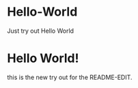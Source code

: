 # Hello-World
Just try out Hello World

# Hello World!
this is the new try out for the README-EDIT.
